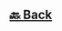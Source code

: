 <h2><a href="https://github.com/sanjay9616/data-structure-and-alogrithms/blob/master/Heap/README.md"> 🔙 Back</a></h2>